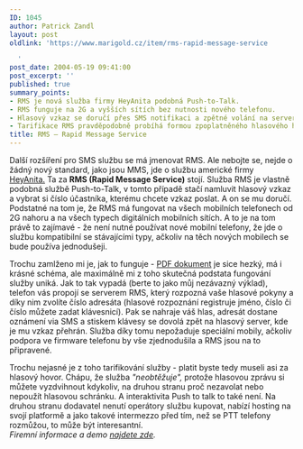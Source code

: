 ```yaml
---
ID: 1045
author: Patrick Zandl
layout: post
oldlink: 'https://www.marigold.cz/item/rms-rapid-message-service

  '
post_date: 2004-05-19 09:41:00
post_excerpt: ''
published: true
summary_points:
- RMS je nová služba firmy HeyAnita podobná Push-to-Talk.
- RMS funguje na 2G a vyšších sítích bez nutnosti nového telefonu.
- Hlasový vzkaz se doručí přes SMS notifikaci a zpětné volání na server.
- Tarifikace RMS pravděpodobně probíhá formou zpoplatněného hlasového hovoru.
title: RMS – Rapid Message Service
---
```


<p>
Další rozšíření pro SMS službu se má jmenovat RMS. Ale nebojte se, nejde o žádný nový standard, jako jsou MMS, jde o službu americké firmy&#160; <A href="http://www.heyanita.com/press/pr040224.htm">HeyAnita.</A> Ta za <STRONG>RMS (Rapid Message Service)</STRONG> stojí. Služba RMS je vlastně podobná službě Push-to-Talk, v tomto případě stačí namluvit hlasový vzkaz a vybrat si číslo účastníka, kterému chcete vzkaz poslat. A on se mu doručí. Podstatné na tom je, že RMS má fungovat na všech mobilních telefonech od 2G nahoru a na všech typech digitálních mobilních sítích. A to je na tom právě to zajímavé - že není nutné používat nové mobilní telefony, že jde o službu kompatibilní se stávajícími typy, ačkoliv na těch nových mobilech se bude používa jednodušeji. </p>

<p>
Trochu zamlženo mi je, jak to funguje - <A href="http://www.heyanita.com/doc/Rms_US.pdf" target=_blank>PDF dokument</A> je sice hezký, má i krásné schéma, ale maximálně mi z toho skutečná podstata fungování služby uniká. Jak to tak vypadá (berte to jako můj nezávazný výklad), telefon vás propojí se serverem RMS, který rozpozná vaše hlasové pokyny a díky nim zvolíte číslo adresáta (hlasové rozpoznání registruje jméno, číslo či číslo můžete zadat klávesnicí). Pak se nahraje váš hlas, adresát dostane oznámení via SMS a stiskem klávesy se dovolá zpět na hlasový server, kde je mu vzkaz přehrán. Služba díky tomu nepožaduje speciální mobily, ačkoliv podpora ve firmware telefonu by vše zjednodušila a RMS jsou na to připravené. </p>

<p>
Trochu nejasné je z toho tarifikování služby - platit byste tedy museli asi za hlasový hovor. Chápu, že služba <EM>"neobtěžuje",</EM> protože hlasovou zprávu si můžete vyzdvihnout kdykoliv, na druhou stranu proč nezavolat nebo nepoužít hlasovou schránku. A interaktivita Push to talk to také není. Na druhou stranu dodavatel nenutí operátory službu kupovat, nabízí hosting na svojí platformě a jako takové intermezzo před tím, než se PTT telefony rozmůžou, to může být interesantní. <BR><EM>Firemní informace a demo </EM><A href="http://www.heyanita.com/products/rms.htm" target=_blank><EM>najdete zde</EM></A><EM>.</EM></p>